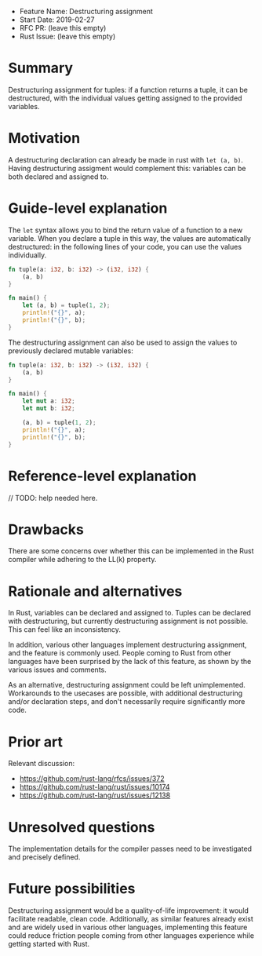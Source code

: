 - Feature Name: Destructuring assignment
- Start Date: 2019-02-27
- RFC PR: (leave this empty)
- Rust Issue: (leave this empty)

# Summary

[summary]: #summary

Destructuring assignment for tuples: if a function returns a tuple, it can be destructured, with the individual values getting assigned to the provided variables.

# Motivation

[motivation]: #motivation

A destructuring declaration can already be made in rust with `let (a, b)`. Having destructuring assigment would complement this: variables can be both declared and assigned to.

# Guide-level explanation

[guide-level-explanation]: #guide-level-explanation

The `let` syntax allows you to bind the return value of a function to a new variable. When you declare a tuple in this way, the values are automatically destructured: in the following lines of your code, you can use the values individually.

```rust
fn tuple(a: i32, b: i32) -> (i32, i32) {
    (a, b)
}

fn main() {
    let (a, b) = tuple(1, 2);
    println!("{}", a);
    println!("{}", b);
}
```

The destructuring assignment can also be used to assign the values to previously declared mutable variables:

```rust
fn tuple(a: i32, b: i32) -> (i32, i32) {
    (a, b)
}

fn main() {
    let mut a: i32;
    let mut b: i32;

    (a, b) = tuple(1, 2);
    println!("{}", a);
    println!("{}", b);
}
```

# Reference-level explanation

[reference-level-explanation]: #reference-level-explanation

// TODO: help needed here.

# Drawbacks

[drawbacks]: #drawbacks

There are some concerns over whether this can be implemented in the Rust compiler while adhering to the LL(k) property.

# Rationale and alternatives

[rationale-and-alternatives]: #rationale-and-alternatives

In Rust, variables can be declared and assigned to. Tuples can be declared with destructuring, but currently destructuring assignment is not possible. This can feel like an inconsistency.

In addition, various other languages implement destructuring assignment, and the feature is commonly used. People coming to Rust from other languages have been surprised by the lack of this feature, as shown by the various issues and comments.

As an alternative, destructuring assignment could be left unimplemented. Workarounds to the usecases are possible, with additional destructuring and/or declaration steps, and don't necessarily require significantly more code.

# Prior art

[prior-art]: #prior-art

Relevant discussion:

- https://github.com/rust-lang/rfcs/issues/372
- https://github.com/rust-lang/rust/issues/10174
- https://github.com/rust-lang/rust/issues/12138

# Unresolved questions

[unresolved-questions]: #unresolved-questions

The implementation details for the compiler passes need to be investigated and precisely defined.

# Future possibilities

[future-possibilities]: #future-possibilities

Destructuring assignment would be a quality-of-life improvement: it would facilitate readable, clean code. Additionally, as similar features already exist and are widely used in various other languages, implementing this feature could reduce friction people coming from other languages experience while getting started with Rust.
